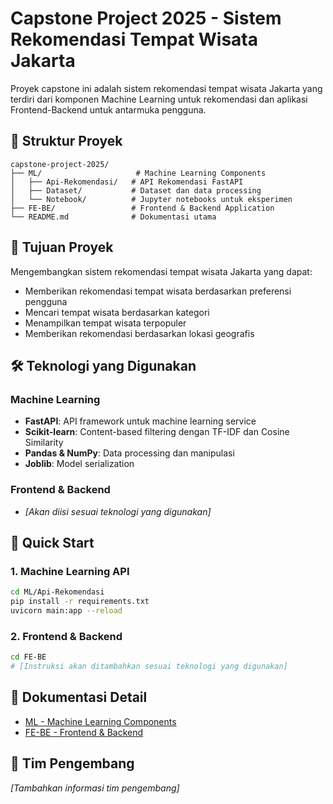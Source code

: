 # Capstone Project 2025 - Sistem Rekomendasi Tempat Wisata Jakarta

Proyek capstone ini adalah sistem rekomendasi tempat wisata Jakarta yang terdiri dari komponen Machine Learning untuk rekomendasi dan aplikasi Frontend-Backend untuk antarmuka pengguna.

## 📁 Struktur Proyek

```
capstone-project-2025/
├── ML/                     # Machine Learning Components
│   ├── Api-Rekomendasi/   # API Rekomendasi FastAPI
│   ├── Dataset/           # Dataset dan data processing
│   └── Notebook/          # Jupyter notebooks untuk eksperimen
├── FE-BE/                 # Frontend & Backend Application
└── README.md              # Dokumentasi utama
```

## 🎯 Tujuan Proyek

Mengembangkan sistem rekomendasi tempat wisata Jakarta yang dapat:

- Memberikan rekomendasi tempat wisata berdasarkan preferensi pengguna
- Mencari tempat wisata berdasarkan kategori
- Menampilkan tempat wisata terpopuler
- Memberikan rekomendasi berdasarkan lokasi geografis

## 🛠️ Teknologi yang Digunakan

### Machine Learning

- **FastAPI**: API framework untuk machine learning service
- **Scikit-learn**: Content-based filtering dengan TF-IDF dan Cosine Similarity
- **Pandas & NumPy**: Data processing dan manipulasi
- **Joblib**: Model serialization

### Frontend & Backend

- _[Akan diisi sesuai teknologi yang digunakan]_

## 🚀 Quick Start

### 1. Machine Learning API

```bash
cd ML/Api-Rekomendasi
pip install -r requirements.txt
uvicorn main:app --reload
```

### 2. Frontend & Backend

```bash
cd FE-BE
# [Instruksi akan ditambahkan sesuai teknologi yang digunakan]
```

## 📖 Dokumentasi Detail

- [ML - Machine Learning Components](./ML/README.md)
- [FE-BE - Frontend & Backend](./FE-BE/README.md)

## 👥 Tim Pengembang

_[Tambahkan informasi tim pengembang]_
